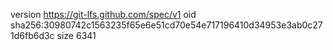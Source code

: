 version https://git-lfs.github.com/spec/v1
oid sha256:30980742c1563235f65e6e51cd70e54e717196410d34953e3ab0c271d6fb6d3c
size 6341
